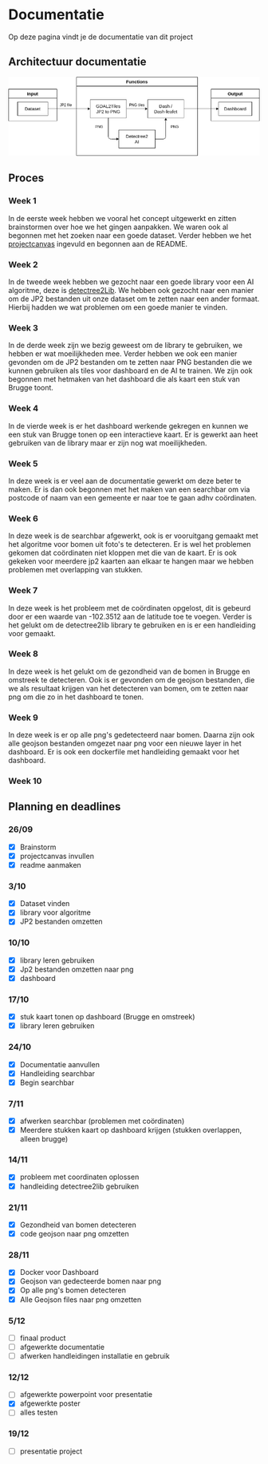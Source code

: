 # Documentatie

Op deze pagina vindt je de documentatie van dit project

## Architectuur documentatie

![](ArchitectureDiagram.drawio.png)

## Proces

### Week 1

In de eerste week hebben we vooral het concept uitgewerkt en zitten brainstormen over hoe we het gingen aanpakken. We waren ook al begonnen met het zoeken naar een goede dataset. Verder hebben we het [projectcanvas](./docs/project-canvas.pdf) ingevuld en begonnen aan de README.

### Week 2

In de tweede week hebben we gezocht naar een goede library voor een AI algoritme, deze is [detectree2Lib](https://github.com/PatBall1/detectree2). We hebben ook gezocht naar een manier om de JP2 bestanden uit onze dataset om te zetten naar een ander formaat. Hierbij hadden we wat problemen om een goede manier te vinden.

### Week 3

In de derde week zijn we bezig geweest om de library te gebruiken, we hebben er wat moeilijkheden mee. Verder hebben we ook een manier gevonden om de JP2 bestanden om te zetten naar PNG bestanden die we kunnen gebruiken als tiles voor dashboard en de AI te trainen. We zijn ook begonnen met hetmaken van het dashboard die als kaart een stuk van Brugge toont.

### Week 4

In de vierde week is er het dashboard werkende gekregen en kunnen we een stuk van Brugge tonen op een interactieve kaart. Er is gewerkt aan heet gebruiken van de library maar er zijn nog wat moeilijkheden.

### Week 5

In deze week is er veel aan de documentatie gewerkt om deze beter te maken. Er is dan ook begonnen met het maken van een searchbar om via postcode of naam van een gemeente er naar toe te gaan adhv coördinaten.

### Week 6

In deze week is de searchbar afgewerkt, ook is er vooruitgang gemaakt met het algoritme voor bomen uit foto's te detecteren. Er is wel het problemen gekomen dat coördinaten niet kloppen met die van de kaart. Er is ook gekeken voor meerdere jp2 kaarten aan elkaar te hangen maar we hebben problemen met overlapping van stukken.

### Week 7

In deze week is het probleem met de coördinaten opgelost, dit is gebeurd door er een waarde van -102.3512 aan de latitude toe te voegen. Verder is het gelukt om de detectree2lib library te gebruiken en is er een handleiding voor gemaakt.

### Week 8

In deze week is het gelukt om de gezondheid van de bomen in Brugge en omstreek te detecteren. Ook is er gevonden om de geojson bestanden, die we als resultaat krijgen van het detecteren van bomen, om te zetten naar png om die zo in het dashboard te tonen.

### Week 9

In deze week is er op alle png's gedetecteerd naar bomen. Daarna zijn ook alle geojson bestanden omgezet naar png voor een nieuwe layer in het dashboard. Er is ook een dockerfile met handleiding gemaakt  voor het dashboard.

### Week 10

## Planning en deadlines

### 26/09

- [x]  Brainstorm
- [x]  projectcanvas invullen
- [x]  readme aanmaken

### 3/10

- [x] Dataset vinden
- [x] library voor algoritme
- [x] JP2 bestanden omzetten

### 10/10

- [x] library leren gebruiken
- [x] Jp2 bestanden omzetten naar png
- [x] dashboard

### 17/10

- [x] stuk kaart tonen op dashboard (Brugge en omstreek)
- [x] library leren gebruiken

### 24/10

- [x] Documentatie aanvullen
- [x] Handleiding searchbar
- [x] Begin searchbar

### 7/11

- [x] afwerken searchbar (problemen met coördinaten)
- [x] Meerdere stukken kaart op dashboard krijgen (stukken overlappen, alleen brugge)

### 14/11

- [x] probleem met coordinaten oplossen
- [x] handleiding detectree2lib gebruiken

### 21/11

- [x] Gezondheid van bomen detecteren
- [x] code geojson naar png omzetten

### 28/11

- [x] Docker voor Dashboard
- [x] Geojson van gedecteerde bomen naar png
- [x] Op alle png's bomen detecteren
- [x] Alle Geojson files naar png omzetten

### 5/12

- [ ] finaal product
- [ ] afgewerkte documentatie
- [ ] afwerken handleidingen installatie en gebruik

### 12/12

- [ ] afgewerkte powerpoint voor presentatie
- [x] afgewerkte poster
- [ ] alles testen

### 19/12

- [ ] presentatie project
